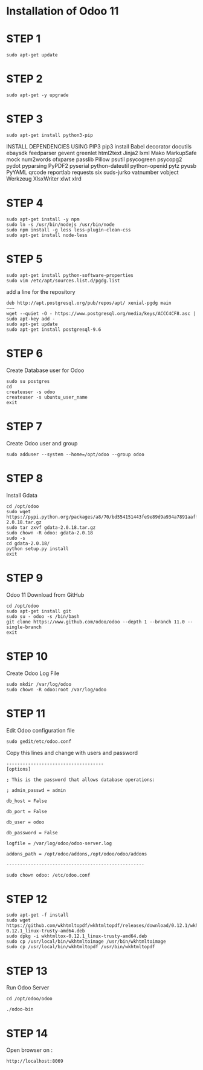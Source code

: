 # Installation of Odoo 11

# STEP 1
```terminal
sudo apt-get update
```
# STEP 2
```terminal
sudo apt-get -y upgrade
```
# STEP 3
```terminal
sudo apt-get install python3-pip
```
INSTALL DEPENDENCIES USING PIP3
pip3 install Babel decorator docutils ebaysdk feedparser gevent greenlet html2text Jinja2 lxml Mako MarkupSafe mock num2words ofxparse passlib Pillow psutil psycogreen psycopg2 pydot pyparsing PyPDF2 pyserial python-dateutil python-openid pytz pyusb PyYAML qrcode reportlab requests six suds-jurko vatnumber vobject Werkzeug XlsxWriter xlwt xlrd

# STEP 4
```terminal
sudo apt-get install -y npm
sudo ln -s /usr/bin/nodejs /usr/bin/node
sudo npm install -g less less-plugin-clean-css
sudo apt-get install node-less
```

# STEP 5
```terminal
sudo apt-get install python-software-properties
sudo vim /etc/apt/sources.list.d/pgdg.list
```
add a line for the repository
```terminal
deb http://apt.postgresql.org/pub/repos/apt/ xenial-pgdg main
~~~
wget --quiet -O - https://www.postgresql.org/media/keys/ACCC4CF8.asc | sudo apt-key add -
sudo apt-get update
sudo apt-get install postgresql-9.6
```

# STEP 6
Create Database user for Odoo
```terminal
sudo su postgres
cd
createuser -s odoo
createuser -s ubuntu_user_name
exit
```

# STEP 7
Create Odoo user and group
```terminal
sudo adduser --system --home=/opt/odoo --group odoo
```

# STEP 8
Install Gdata
```terminal
cd /opt/odoo
sudo wget https://pypi.python.org/packages/a8/70/bd554151443fe9e89d9a934a7891aaffc63b9cb5c7d608972919a002c03c/gdata-2.0.18.tar.gz
sudo tar zxvf gdata-2.0.18.tar.gz
sudo chown -R odoo: gdata-2.0.18
sudo -s
cd gdata-2.0.18/
python setup.py install
exit
```

# STEP 9
Odoo 11 Download from GitHub
```terminal
cd /opt/odoo
sudo apt-get install git
sudo su - odoo -s /bin/bash
git clone https://www.github.com/odoo/odoo --depth 1 --branch 11.0 --single-branch
exit
```

# STEP 10
Create Odoo Log File
```terminal
sudo mkdir /var/log/odoo
sudo chown -R odoo:root /var/log/odoo
```

# STEP 11
Edit Odoo configuration file
```terminal
sudo gedit/etc/odoo.conf
```
Copy this lines and change with users and password 
```terminal
------------------------------------
[options]

; This is the password that allows database operations:

; admin_passwd = admin

db_host = False

db_port = False

db_user = odoo

db_password = False

logfile = /var/log/odoo/odoo-server.log

addons_path = /opt/odoo/addons,/opt/odoo/odoo/addons

---------------------------------------------------

sudo chown odoo: /etc/odoo.conf
```

# STEP 12
```terminal
sudo apt-get -f install
sudo wget https://github.com/wkhtmltopdf/wkhtmltopdf/releases/download/0.12.1/wkhtmltox-0.12.1_linux-trusty-amd64.deb
sudo dpkg -i wkhtmltox-0.12.1_linux-trusty-amd64.deb
sudo cp /usr/local/bin/wkhtmltoimage /usr/bin/wkhtmltoimage
sudo cp /usr/local/bin/wkhtmltopdf /usr/bin/wkhtmltopdf
```

# STEP 13
Run Odoo Server
```terminal
cd /opt/odoo/odoo

./odoo-bin
```

# STEP 14
Open browser on :
```browser
http://localhost:8069
```
